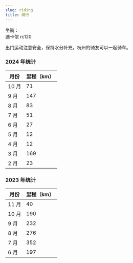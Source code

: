 ```yaml
---
slug: riding
title: 骑行
---
```


坐骑：  
迪卡侬 rc120

出门运动注意安全，保持水分补充，杭州的骑友可以一起骑车。

### 2024 年统计

| 月份  | 里程（km） |
| ----- | ---------- |
| 10 月 | 71         |
| 9 月  | 147        |
| 8 月  | 83         |
| 7 月  | 51         |
| 6 月  | 27         |
| 5 月  | 12         |
| 4 月  | 12         |
| 3 月  | 169        |
| 2 月  | 23         |


### 2023 年统计

| 月份  | 里程（km） |
| ----- | ---------- |
| 11 月 | 40         |
| 10 月 | 190        |
| 9 月  | 232        |
| 8 月  | 276        |
| 7 月  | 352        |
| 6 月  | 197        |

